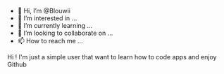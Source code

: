 - 👋 Hi, I’m @Blouwii
- 👀 I’m interested in ...
- 🌱 I’m currently learning ...
- 💞️ I’m looking to collaborate on ...
- 📫 How to reach me ...

<!---
Blouwii/Blouwii is a ✨ special ✨ repository because its `README.md` (this file) appears on your GitHub profile.
You can click the Preview link to take a look at your changes.
--->
Hi ! I'm just a simple user that want to learn how to code apps and enjoy Github
